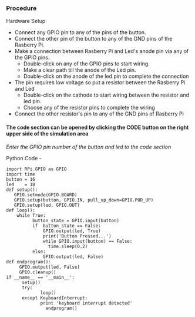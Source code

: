 ### Procedure
Hardware Setup

* Connect any GPIO pin to any of the pins of the button.
* Connect the other pin of the button to any of the GND pins of the Rasberry Pi.
* Make a connection between Rasberry Pi and Led's anode pin via any of the GPIO pins. 
  * Double-click on any of the GPIO pins to start wiring.
  * Make a clear path till the anode of the Led pin.
  * Double-click on the anode of the led pin to complete the connection            
* The pin requires low voltage so put a resistor between the Rasberry Pi and Led
  * Double-click on the cathode to start wiring between the resistor and led pin.
  * Choose any of the resistor pins to complete the wiring
* Connect the other resistor's pin to any of the GND pins of Rasberry Pi 


#### The code section can be opened by clicking the **CODE** button on the right upper side of the simulation area
_Enter the GPIO pin number of the button and led to the code section_

Python Code -

    import RPi.GPIO as GPIO
    import time
    button = 16
    led    = 18
    def setup():
       GPIO.setmode(GPIO.BOARD)
       GPIO.setup(button, GPIO.IN, pull_up_down=GPIO.PUD_UP)
       GPIO.setup(led, GPIO.OUT)
    def loop():
        while True:
              button_state = GPIO.input(button)
              if  button_state == False:
                  GPIO.output(led, True)
                  print('Button Pressed...')
                  while GPIO.input(button) == False:
                    time.sleep(0.2)
              else:
                  GPIO.output(led, False)
    def endprogram():
         GPIO.output(led, False)
         GPIO.cleanup()
    if __name__ == '__main__':
          setup()
          try:
                 loop()
          except KeyboardInterrupt:
                 print 'keyboard interrupt detected' 
                   endprogram() 

